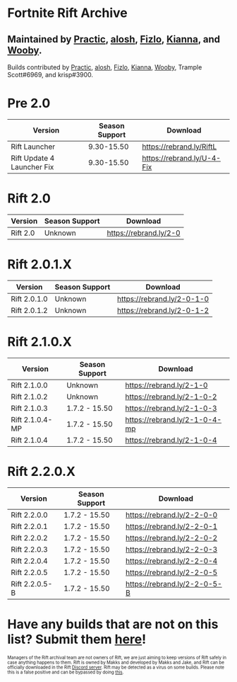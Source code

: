 # Fortnite Rift Archive

 Maintained by [Practic](https://tiktok.com/@0hdv "Practic"), [alosh](https://twitter.com/aIoshreal "alosh"), [Fizlo](https://www.youtube.com/channel/UCzmOR_-6ohN4ji2z_tgH1vA "Fizlo"), [Kianna](https://twitter.com/AyeItsAxi "Kianna"), and [Wooby](https://twitter.com/_wob "Wooby").
-
  Builds contributed by [Practic](https://tiktok.com/@0hdv "Practic"), [alosh](https://twitter.com/aIoshreal "alosh"), [Fizlo](https://www.youtube.com/channel/UCzmOR_-6ohN4ji2z_tgH1vA "Fizlo"), [Kianna](https://twitter.com/AyeItsAxi "Kianna"), [Wooby](https://twitter.com/_wob "Wooby"), Trample Scott#6969, and krisp#3900.
  
   # Pre 2.0
| Version | Season Support | Download | 
| ----------- | ----------- | ----------- | 
|Rift Launcher | 9.30-15.50  |https://rebrand.ly/RiftL |
| Rift Update 4 Launcher Fix | 9.30-15.50  | https://rebrand.ly/U-4-Fix |
  
  # Rift 2.0
| Version | Season Support | Download | 
| ----------- | ----------- | ----------- | 
| Rift 2.0 | Unknown | https://rebrand.ly/2-0 |

 # Rift 2.0.1.X
| Version | Season Support | Download | 
| ----------- | ----------- | ----------- |
| Rift 2.0.1.0 | Unknown | https://rebrand.ly/2-0-1-0 |
| Rift 2.0.1.2 | Unknown | https://rebrand.ly/2-0-1-2 |
  
  # Rift 2.1.0.X
| Version | Season Support | Download | 
| ----------- | ----------- | ----------- |
| Rift 2.1.0.0 | Unknown | https://rebrand.ly/2-1-0 |
| Rift 2.1.0.2 | Unknown | https://rebrand.ly/2-1-0-2 |
| Rift 2.1.0.3 | 1.7.2 - 15.50 | https://rebrand.ly/2-1-0-3 |
| Rift 2.1.0.4-MP | 1.7.2 - 15.50 | https://rebrand.ly/2-1-0-4-mp |
| Rift 2.1.0.4 | 1.7.2 - 15.50 | https://rebrand.ly/2-1-0-4 |
  
  # Rift 2.2.0.X
| Version | Season Support | Download | 
| ----------- | ----------- | ----------- | 
| Rift 2.2.0.0 | 1.7.2 - 15.50 | https://rebrand.ly/2-2-0-0 |
| Rift 2.2.0.1 | 1.7.2 - 15.50 | https://rebrand.ly/2-2-0-1 |
| Rift 2.2.0.2 | 1.7.2 - 15.50| https://rebrand.ly/2-2-0-2 |
| Rift 2.2.0.3 | 1.7.2 - 15.50| https://rebrand.ly/2-2-0-3 |
| Rift 2.2.0.4 | 1.7.2 - 15.50| https://rebrand.ly/2-2-0-4 |
| Rift 2.2.0.5 | 1.7.2 - 15.50| https://rebrand.ly/2-2-0-5 |
| Rift 2.2.0.5-B | 1.7.2 - 15.50| https://rebrand.ly/2-2-0-5-B |
  
  # Have any builds that are not on this list? Submit them [here](https://forms.gle/iQsCTGjfqMEbcwHh7 "here")!
  
  <sub><sup>Managers of the Rift archival team are not owners of Rift, we are just aiming to keep versions of Rift safely in case anything happens to them. Rift is owned by Makks and developed by Makks and Jake, and Rift can be officially downloaded in the Rift [Discord server](https://discord.gg/riftfn "Discord server"). Rift may be detected as a virus on some builds. Please note this is a false positive and can be bypassed by doing [this](https://www.youtube.com/watch?v=hDR3jRBq9pg).</sup></sub>

